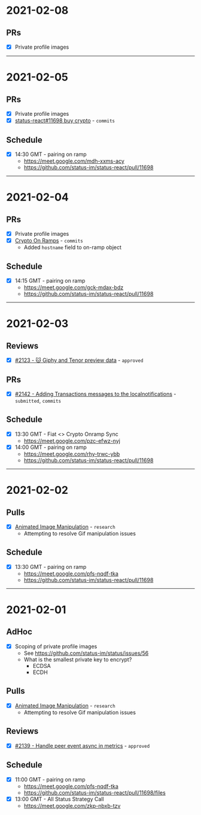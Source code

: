# 2021-02-08

## PRs
- [x] Private profile images

---

# 2021-02-05

## PRs
- [x] Private profile images
- [x] [status-react#11698 buy crypto](https://github.com/status-im/status-react/pull/11698) - `commits`

## Schedule
- [x] 14:30 GMT - pairing on ramp
  - https://meet.google.com/mdh-xxms-acy
  - https://github.com/status-im/status-react/pull/11698

---

# 2021-02-04

## PRs
- [x] Private profile images
- [x] [Crypto On Ramps](https://github.com/status-im/crypto-on-ramps) - `commits`
  - Added `hostname` field to on-ramp object

## Schedule
- [x] 14:15 GMT - pairing on ramp
  - https://meet.google.com/gck-mdax-bdz
  - https://github.com/status-im/status-react/pull/11698

---

# 2021-02-03

## Reviews
- [x] [#2123 - 🐱 Giphy and Tenor preview data](https://github.com/status-im/status-go/pull/2123) - `approved`

## PRs
- [x] [#2142 - Adding Transactions messages to the localnotifications](https://github.com/status-im/status-go/pull/2142) - `submitted`, `commits`

## Schedule
- [x] 13:30 GMT - Fiat <> Crypto Onramp Sync
  - https://meet.google.com/pzc-efwz-nyj
- [x] 14:00 GMT - pairing on ramp
  - https://meet.google.com/rhy-trwc-ybb
  - https://github.com/status-im/status-react/pull/11698

---

# 2021-02-02

## Pulls
- [x] [Animated Image Manipulation](https://github.com/status-im/animated-image-manipulation) - `research`
  - Attempting to resolve Gif manipulation issues

## Schedule
- [x] 13:30 GMT - pairing on ramp
  - https://meet.google.com/pfs-nqdf-tka
  - https://github.com/status-im/status-react/pull/11698

---

# 2021-02-01

## AdHoc
- [x] Scoping of private profile images
  - See https://github.com/status-im/status/issues/56
  - What is the smallest private key to encrypt?
    - ECDSA
    - ECDH

## Pulls
- [x] [Animated Image Manipulation](https://github.com/status-im/animated-image-manipulation) - `research`
  - Attempting to resolve Gif manipulation issues

## Reviews
- [x] [#2139 - Handle peer event async in metrics](https://github.com/status-im/status-go/pull/2139) - `approved`

## Schedule
- [x] 11:00 GMT - pairing on ramp
  - https://meet.google.com/pfs-nqdf-tka
  - https://github.com/status-im/status-react/pull/11698/files
- [x] 13:00 GMT - All Status Strategy Call
  - https://meet.google.com/zkp-nbxb-tzv